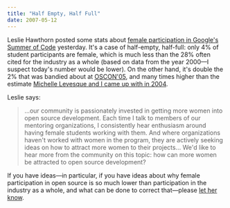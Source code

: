 ```yaml
---
title: "Half Empty, Half Full"
date: 2007-05-12
---
```

Leslie Hawthorn posted some stats about <a href="http://googlesummerofcode.blogspot.com/2007/05/women-in-google-summer-of-code.html">female participation in Google's Summer of Code</a> yesterday.  It's a case of half-empty, half-full: only 4% of student participants are female, which is much less than the 28% often cited for the industry as a whole (based on data from the year 2000—I suspect today's number would be lower).  On the other hand, it's double the 2% that was bandied about at <a href="http://www.computerworld.com/softwaretopics/software/story/0,10801,103777,00.html">OSCON'05</a>, and many times higher than the estimate <a href="http://www.ddj.com/dept/architect/184415216">Michelle Levesque and I came up with in 2004</a>.

Leslie says:
<blockquote>…our community is passionately invested in getting more women into open source development. Each time I talk to members of our mentoring organizations, I consistently hear enthusiasm around having female students working with them. And where organizations haven't worked with women in the program, they are actively seeking ideas on how to attract more women to their projects… We'd like to hear more from the community on this topic: how can more women be attracted to open source development?</blockquote>
If you have ideas—in particular, if you have ideas about why female participation in open source is so much lower than participation in the industry as a whole, and what can be done to correct that—please <a href="http://googlesummerofcode.blogspot.com/2007/05/women-in-google-summer-of-code.html">let her know</a>.
